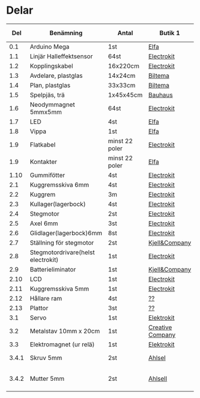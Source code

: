 # Delar
| Del | Benämning | Antal | Butik 1 | Butik 2 | Artikelnumer | Pris/sek ink moms |
| --- | --------- | ----- | ------- | ------- | ------------ | ---- |
| 0.1 | Arduino Mega | 1st | [Elfa](https://www.elfa.se/sv/mikrostyrenhetskort-mega2560-r3-a000067-atmega2560-arduino-a000067/p/11038920?channel=b2c&price_gs=437.5&wt_mc=se.cse.gshop.sv.-&source=googleps&ext_cid=shgooaqsesv-na&gclid=Cj0KCQiAiKrUBRD6ARIsADS2OLnJw6LyRBOy0xbVTKBopU4j0G5_wbOAGRTQvv3c3tdgh4Iv977cjsgaAhNxEALw_wcB) | [Conrad](https://www.conrad.se/?websale8=conrad-swe&pi=191790&ws_tp1=cp&ref=kelkoo&subref=191790&utm_source=kelkoo&utm_medium=cpc&utm_campaign=kelkoo_feed&utm_content=191790) |  #### |  ### |
| 1.1 | Linjär Halleffektsensor | 64st | [Electrokit](https://www.electrokit.com/allegro-a1301-sip3-halleffektsensor-2-5mv-g.52933) | [Elfa](https://www.elfa.se/en/low-noise-linear-sensor-sip-allegro-a1326lua/p/17333935?q=hall+analog&page=1&origPos=1&origPageSize=25&simi=95.19) | 
| 1.2 | Kopplingskabel | 16x220cm | [Electrokit](https://www.electrokit.com/kopplingstrad-0-05mm%25C2%25B2-50m-svart.54262)  | [Elfa](https://www.elfa.se/sv/kopplingstrad-50-mm-svart-tinned-copper-silikon-rnd-cable-rnd-475-00485/p/30090251?q=kopplingstr%C3%A5d&page=3&origPos=25&origPageSize=50&simi=99.98) |
| 1.3 | Avdelare, plastglas | 14x24cm | [Biltema](http://www.biltema.se/sv/Bygg/Ovrigt/Plastglas-2000030030/) | [Jula](https://www.jula.se/catalog/bygg-och-farg/beslag/inredningsbeslag/plastskivor/akrylplast-341071?gclid=Cj0KCQiAiKrUBRD6ARIsADS2OLknfkM98twJ0wUkssHdzIcDK2rWlab4vHQ5O6F3Wj3-UlX249CZlf4aAm6iEALw_wcB) |
| 1.4 | Plan, plastglas | 33x33cm | [Biltema](http://www.biltema.se/sv/Bygg/Ovrigt/Plastglas-2000030030/)| [Jula](https://www.jula.se/catalog/bygg-och-farg/beslag/inredningsbeslag/plastskivor/akrylplast-341071?gclid=Cj0KCQiAiKrUBRD6ARIsADS2OLknfkM98twJ0wUkssHdzIcDK2rWlab4vHQ5O6F3Wj3-UlX249CZlf4aAm6iEALw_wcB) |
| 1.5 | Spelpjäs, trä | 1x45x45cm | [Bauhaus](https://www.bauhaus.se/mdf-skiva-10mm-10x1220x2440mm.html) | [Byggmax](https://www.byggmax.se/skivmaterial/byggskivor/mdf/mdf-p10082) | 
| 1.6 | Neodymmagnet 5mmx5mm | 64st | [Electrokit](https://www.electrokit.com/magnet-neo35-o5mm-x-5mm.50573) | [Elfa](https://www.elfa.se/en/bar-magnet-neo-35-sura-magnets-na35-005/p/13752011?q=neo+35+bar&page=4&origPos=4&origPageSize=25&simi=98.26) |
| 1.7 | LED | 4st | [Elfa](https://www.elfa.se/sv/lysdiod-mm-t1-groen-kingbright-7104gd/p/17510161?q=led&sort=Price:asc&page=16&origPos=281&origPageSize=50&simi=99.71) | [Electrokit](https://www.electrokit.com/led-gron-3mm-lagstrom-2ma-tllg4401.44653) |
| 1.8 | Vippa | 1st | [Elfa](https://www.elfa.se/sv/vippstroemstaellare-on-off-1p-starcote-k3/p/13500600?q=*&sort=Price:asc&filter_Buyable=1&filter_Category3=Vippstr%C3%B6mst%C3%A4llare&page=1&origPos=44&origPageSize=50&simi=99.65) | [Electrokit](https://www.electrokit.com/vippomkopplare-1pol-lodoron-onon-mts102.42011?sort=price_asc) |
| 1.9 | Flatkabel | minst 22 poler | [Electrokit](https://www.electrokit.com/flatkabel-gra-26-ledare-1-27mm-m.44069) | [Elfa](https://www.elfa.se/sv/flatkabel-27-mm-25x0-08-mm-3m-3365-25/p/15566357?q=flatkabel&page=28&origPos=135&origPageSize=50&simi=99.65) |
| 1.9 | Kontakter | minst 22 poler | [Elfa](https://www.elfa.se/sv/stiftlist-hona-50-fischer-elektronik-mk01-50z/p/14384049?q=stiftlist&page=13&origPos=248&origPageSize=50&simi=99.63)  | [Electrokit](https://www.electrokit.com/stiftlist-2-54mm-1x40p-brytbar.43412) |
| 1.10 | Gummifötter | 4st | [Electrokit](https://www.electrokit.com/gummifot-o11x5mm-gra.43380?sort=price_asc) | [Elfa](https://www.elfa.se/sv/gummifoetteroo-25-mm-11-mm-svart-reinshagen-1841/p/14886891?channel=b2c&price_gs=9.5125&wt_mc=se.cse.gshop.sv.-&source=googleps&ext_cid=shgooaqsesv-na&gclid=Cj0KCQiAiKrUBRD6ARIsADS2OLlYWaRFKkrCeVBkSxIdsWjV9c2qDOGwhMzEP0Zd5aZWickX0hMJZ_4aAlyCEALw_wcB) |
| 2.1 | Kuggremsskiva 6mm | 4st | [Electrokit](https://www.electrokit.com/kuggremskiva-xl-10t-6mm.51634) | |41012369 |79|
| 2.2 | Kuggrem | 3m | [Electrokit](https://www.electrokit.com/kuggrem-xl-3-8-m.51829) | |41012621 |39/m
| 2.3 | Kullager(lagerbock) | 4st | [Electrokit](https://www.electrokit.com/lagerbock-o6mm-plast.51303) | | 41012042|59
| 2.4 | Stegmotor | 2st | [Electrokit](https://www.electrokit.com/stegmotor-200-steg-varv-bipolar.45270) | [Kjell&Company](https://www.kjell.com/se/sortiment/el-verktyg/arduino/tillbehor/luxorparts-stegmotor-nema-17-p90776) | 41002881/90776| 199/179
| 2.5 | Axel 6mm | 3st | [Electrokit](https://www.electrokit.com/axel-rostfritt-stal-6mm-x-300mm.53001) | |41013801 |49|
| 2.6 | Glidlager(lagerbock)6mm | 8st | [Electrokit](https://www.electrokit.com/lagerbock-o6mm-plast.51303) |  |41012042 |59|
| 2.7 | Ställning för stegmotor | 2st | [Kjell&Company](https://www.kjell.com/se/sortiment/el-verktyg/arduino/tillbehor/luxorparts-stegmotorhallare-nema-17-p90779) |  |90779| 39,9
| 2.8 | Stegmotordrivare(helst electrokit) | 1st | [Electrokit](https://www.electrokit.com/dubbel-stegmotordrivare-for-arduino.53090) | [Kjell&Company](https://www.kjell.com/se/sortiment/el-verktyg/arduino/moduler/stegmotordrivare-1-2-a-p88218) | 41013873/88218|199/119|
| 2.9 | Batterieliminator | 1st | [Kjell&Company](https://www.kjell.com/se/sortiment/el-verktyg/stromforsorjning/nataggregat/ac-dc/stallbar-utspanning/stallbar-natadapter-3-12-v-(dc)-3-6-w-p44108) | [Electrokit](https://www.electrokit.com/batterieliminator-12v-2a.50115) |44108/41011018|129,9/169|
| 2.10 | LCD | 1st | [Electrokit](https://www.electrokit.com/lcd-2x16-tecken-jhd162a-stn-bla-vit-led.44837) | [Kjell&Company](https://www.kjell.com/se/sortiment/el-verktyg/elektronik/optokomponenter/led-lcd-displayer/luxorparts-lcd-display-2x16-seriell-i2c-p90786) |41002513/90786|99/119,9|
| 2.11 | Kuggremsskiva 5mm | 1st | [Electrokit](https://www.electrokit.com/kuggremskiva-xl-10t-5mm.55066) |  |41015850 |79|
| 2.12 | Hållare ram | 4st | [??](url) | [??](url) | ||
| 2.13 | Plattor | 3st | [??](url) | [??](url) | ||
| 3.1 | Servo | 1st | [Elektrokit](https://www.electrokit.com/hs422-standard-servo-0-4nm.44887?gclid=Cj0KCQiAw9nUBRCTARIsAG11eifNG8zzWkPj8r0Kc3eKOxAPi11XQ6DhI2Vbq2mJi5FygrwZvBIgP5saAr8xEALw_wcB)  | [Kjell&Company](https://www.kjell.com/se/sortiment/el-verktyg/elektronik/rc-tillbehor/tillbehor-servo-mottagare/luxorparts-s3003-standard-servo-4-1-kg-1-pack-p87902) | 41002565/87902 | 135/129:90 |
| 3.2 | Metalstav 10mm x 20cm | 1st | [Creative Company](https://www.cchobby.se/metallstang-dia-2-mm-l-10-cm-10st) |  [Monatno](http://www.montano.se/product.html/kalldragen-rundstang?category_id=24) | 58022 / Kompaxel S355J2G3C+C | 19/21 |
| 3.3 | Elektromagnet (ur relä) | 1st | [Elektrokit](https://www.electrokit.com/relaer.c148?gclid=Cj0KCQiAw9nUBRCTARIsAG11eidET_rIm1BAinoYusk1WUzJ9FTURTkSJ2dHIQl1eEgPIBIAjg2zjB0aAtC0EALw_wcB) | [Kjell&Company](https://www.kjell.com/se/sortiment/hem-kontor-fritid/larm-sakerhet-overvakning/larm/detektorer-sensorer-brytare/universalrela-12-24-v-2-a-24-v-p50602?gclid=Cj0KCQiAw9nUBRCTARIsAG11eid2oboUwZXbt1fyGYr25NYxS5U4X3cYwtXtuOyaCkSFj037lH0Y_7gaAhtHEALw_wcB) | 41003940 / 50602  | 24/99 |
| 3.4.1 | Skruv 5mm | 2st | [Ahlsel](https://www.ahlsell.se/10/infastning/maskingangad-skruv/maskinskruv-rostfri/479517/) | [Elektrokit](https://www.electrokit.com/skruv-ph-m3x10.49898?gclid=Cj0KCQiAieTUBRCaARIsAHeLDCTHksfEjHzdUUufzUYZXg5MVNUemarirU2jP6VS5_o9bwWOxnyNzJkaArHSEALw_wcB) | 479517/41010773  | krävde inloggning/2.15 |
| 3.4.2 | Mutter 5mm | 2st | [Ahlsell](https://www.ahlsell.se/10/infastning/mutter/mutter-blankforzinkad/500291/) | [Elektrokit](https://www.electrokit.com/mutter-m3.49909) | 500291/41010787 | Krävde inloggning/ 0.70 |


